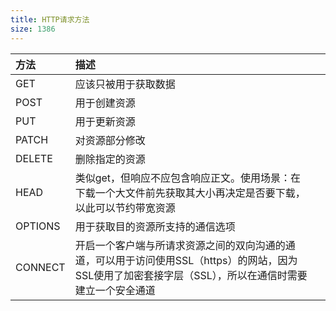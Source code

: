 ```yaml
---
title: HTTP请求方法
size: 1386
---
```

| 方法      | 描述                                                                                 |     |
| :------ | :--------------------------------------------------------------------------------- | --- |
| GET     | 应该只被用于获取数据                                                                         |     |
| POST    | 用于创建资源                                                                             |     |
| PUT     | 用于更新资源                                                                             |     |
| PATCH   | 对资源部分修改                                                                            |     |
| DELETE  | 删除指定的资源                                                                            |     |
| HEAD    | 类似get，但响应不应包含响应正文。使用场景：在下载一个大文件前先获取其大小再决定是否要下载，以此可以节约带宽资源                          |     |
| OPTIONS | 用于获取目的资源所支持的通信选项                                                                   |     |
| CONNECT | 开启一个客户端与所请求资源之间的双向沟通的通道，可以用于访问使用SSL（https）的网站，因为SSL使用了加密套接字层（SSL），所以在通信时需要建立一个安全通道 |     |
